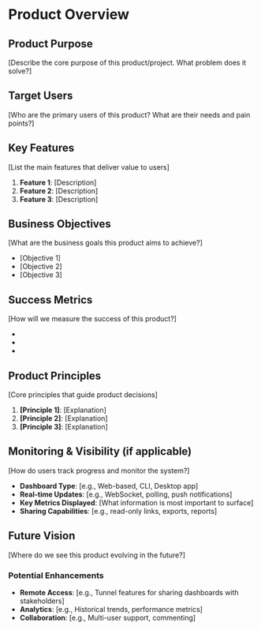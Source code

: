 # Product Overview

## Product Purpose

[Describe the core purpose of this product/project. What problem does it solve?]

## Target Users

[Who are the primary users of this product? What are their needs and pain
points?]

## Key Features

[List the main features that deliver value to users]

1. **Feature 1**: [Description]
2. **Feature 2**: [Description]
3. **Feature 3**: [Description]

## Business Objectives

[What are the business goals this product aims to achieve?]

- [Objective 1]
- [Objective 2]
- [Objective 3]

## Success Metrics

[How will we measure the success of this product?]

- [Metric 1]: [Target]
- [Metric 2]: [Target]
- [Metric 3]: [Target]

## Product Principles

[Core principles that guide product decisions]

1. **[Principle 1]**: [Explanation]
2. **[Principle 2]**: [Explanation]
3. **[Principle 3]**: [Explanation]

## Monitoring & Visibility (if applicable)

[How do users track progress and monitor the system?]

- **Dashboard Type**: [e.g., Web-based, CLI, Desktop app]
- **Real-time Updates**: [e.g., WebSocket, polling, push notifications]
- **Key Metrics Displayed**: [What information is most important to surface]
- **Sharing Capabilities**: [e.g., read-only links, exports, reports]

## Future Vision

[Where do we see this product evolving in the future?]

### Potential Enhancements

- **Remote Access**: [e.g., Tunnel features for sharing dashboards with
  stakeholders]
- **Analytics**: [e.g., Historical trends, performance metrics]
- **Collaboration**: [e.g., Multi-user support, commenting]

